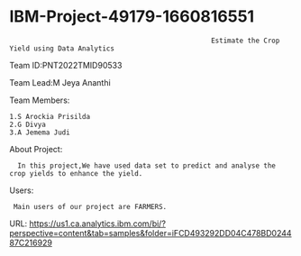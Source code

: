 # IBM-Project-49179-1660816551
                                                      Estimate the Crop Yield using Data Analytics

Team ID:PNT2022TMID90533

Team Lead:M Jeya Ananthi

Team Members:

    1.S Arockia Prisilda
    2.G Divya
    3.A Jemema Judi
 
 About Project:
 
      In this project,We have used data set to predict and analyse the crop yields to enhance the yield.
      
Users:
     
     Main users of our project are FARMERS.


URL:
       https://us1.ca.analytics.ibm.com/bi/?perspective=content&tab=samples&folder=iFCD493292DD04C478BD024487C216929
